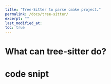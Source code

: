```yaml
---
title: "Tree-Sitter to parse cmake project."
permalink: /docs/tree-sitter/
excerpt: ""
last_modified_at: 
toc: true
---
```

# What can tree-sitter do?

# code snipt
